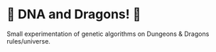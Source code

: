 # 🎲  DNA and Dragons! 🐉

Small experimentation of genetic algorithms on Dungeons & Dragons rules/universe.
